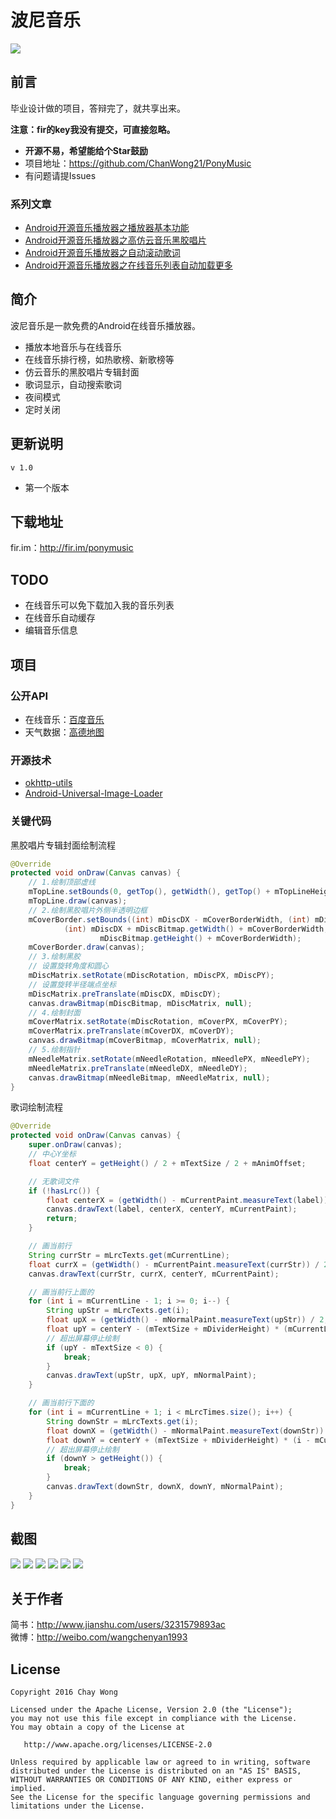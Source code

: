 # 波尼音乐
![](https://raw.githubusercontent.com/ChanWong21/PonyMusic/master/app/src/main/res/drawable-xxxhdpi/ic_launcher.png)

## 前言
毕业设计做的项目，答辩完了，就共享出来。<br>

**注意：fir的key我没有提交，可直接忽略。**

* **开源不易，希望能给个Star鼓励**
* 项目地址：https://github.com/ChanWong21/PonyMusic
* 有问题请提Issues

### 系列文章
* [Android开源音乐播放器之播放器基本功能](http://www.jianshu.com/p/bc2f779a5400)
* [Android开源音乐播放器之高仿云音乐黑胶唱片](http://www.jianshu.com/p/f1d8eb8bb3e5)
* [Android开源音乐播放器之自动滚动歌词](http://www.jianshu.com/p/0feb6171b0c5)
* [Android开源音乐播放器之在线音乐列表自动加载更多](http://www.jianshu.com/p/576564627c96)

## 简介
波尼音乐是一款免费的Android在线音乐播放器。
- 播放本地音乐与在线音乐
- 在线音乐排行榜，如热歌榜、新歌榜等
- 仿云音乐的黑胶唱片专辑封面
- 歌词显示，自动搜索歌词
- 夜间模式
- 定时关闭

## 更新说明
`v 1.0`
* 第一个版本

## 下载地址
fir.im：http://fir.im/ponymusic

## TODO
* 在线音乐可以免下载加入我的音乐列表
* 在线音乐自动缓存
* 编辑音乐信息

## 项目
### 公开API
* 在线音乐：[百度音乐](http://mrasong.com/a/baidu-mp3-api-full)
* 天气数据：[高德地图](http://lbs.amap.com/)

### 开源技术
* [okhttp-utils](https://github.com/hongyangAndroid/okhttp-utils)
* [Android-Universal-Image-Loader](https://github.com/nostra13/Android-Universal-Image-Loader)

### 关键代码
黑胶唱片专辑封面绘制流程
```java
@Override
protected void onDraw(Canvas canvas) {
    // 1.绘制顶部虚线
    mTopLine.setBounds(0, getTop(), getWidth(), getTop() + mTopLineHeight);
    mTopLine.draw(canvas);
    // 2.绘制黑胶唱片外侧半透明边框
    mCoverBorder.setBounds((int) mDiscDX - mCoverBorderWidth, (int) mDiscDY - mCoverBorderWidth,
            (int) mDiscDX + mDiscBitmap.getWidth() + mCoverBorderWidth, (int) mDiscDY +
                    mDiscBitmap.getHeight() + mCoverBorderWidth);
    mCoverBorder.draw(canvas);
    // 3.绘制黑胶
    // 设置旋转角度和圆心
    mDiscMatrix.setRotate(mDiscRotation, mDiscPX, mDiscPY);
    // 设置旋转半径端点坐标
    mDiscMatrix.preTranslate(mDiscDX, mDiscDY);
    canvas.drawBitmap(mDiscBitmap, mDiscMatrix, null);
    // 4.绘制封面
    mCoverMatrix.setRotate(mDiscRotation, mCoverPX, mCoverPY);
    mCoverMatrix.preTranslate(mCoverDX, mCoverDY);
    canvas.drawBitmap(mCoverBitmap, mCoverMatrix, null);
    // 5.绘制指针
    mNeedleMatrix.setRotate(mNeedleRotation, mNeedlePX, mNeedlePY);
    mNeedleMatrix.preTranslate(mNeedleDX, mNeedleDY);
    canvas.drawBitmap(mNeedleBitmap, mNeedleMatrix, null);
}
```
歌词绘制流程
```java
@Override
protected void onDraw(Canvas canvas) {
    super.onDraw(canvas);
    // 中心Y坐标
    float centerY = getHeight() / 2 + mTextSize / 2 + mAnimOffset;

    // 无歌词文件
    if (!hasLrc()) {
        float centerX = (getWidth() - mCurrentPaint.measureText(label)) / 2;
        canvas.drawText(label, centerX, centerY, mCurrentPaint);
        return;
    }

    // 画当前行
    String currStr = mLrcTexts.get(mCurrentLine);
    float currX = (getWidth() - mCurrentPaint.measureText(currStr)) / 2;
    canvas.drawText(currStr, currX, centerY, mCurrentPaint);

    // 画当前行上面的
    for (int i = mCurrentLine - 1; i >= 0; i--) {
        String upStr = mLrcTexts.get(i);
        float upX = (getWidth() - mNormalPaint.measureText(upStr)) / 2;
        float upY = centerY - (mTextSize + mDividerHeight) * (mCurrentLine - i);
        // 超出屏幕停止绘制
        if (upY - mTextSize < 0) {
            break;
        }
        canvas.drawText(upStr, upX, upY, mNormalPaint);
    }

    // 画当前行下面的
    for (int i = mCurrentLine + 1; i < mLrcTimes.size(); i++) {
        String downStr = mLrcTexts.get(i);
        float downX = (getWidth() - mNormalPaint.measureText(downStr)) / 2;
        float downY = centerY + (mTextSize + mDividerHeight) * (i - mCurrentLine);
        // 超出屏幕停止绘制
        if (downY > getHeight()) {
            break;
        }
        canvas.drawText(downStr, downX, downY, mNormalPaint);
    }
}
```

## 截图
![](https://raw.githubusercontent.com/ChanWong21/PonyMusic/master/art/screenshot_01.jpg)
![](https://raw.githubusercontent.com/ChanWong21/PonyMusic/master/art/screenshot_02.jpg)
![](https://raw.githubusercontent.com/ChanWong21/PonyMusic/master/art/screenshot_03.jpg)
![](https://raw.githubusercontent.com/ChanWong21/PonyMusic/master/art/screenshot_04.jpg)
![](https://raw.githubusercontent.com/ChanWong21/PonyMusic/master/art/screenshot_05.jpg)
![](https://raw.githubusercontent.com/ChanWong21/PonyMusic/master/art/screenshot_06.jpg)

## 关于作者
简书：http://www.jianshu.com/users/3231579893ac<br>
微博：http://weibo.com/wangchenyan1993

## License

    Copyright 2016 Chay Wong

    Licensed under the Apache License, Version 2.0 (the "License");
    you may not use this file except in compliance with the License.
    You may obtain a copy of the License at

       http://www.apache.org/licenses/LICENSE-2.0

    Unless required by applicable law or agreed to in writing, software
    distributed under the License is distributed on an "AS IS" BASIS,
    WITHOUT WARRANTIES OR CONDITIONS OF ANY KIND, either express or implied.
    See the License for the specific language governing permissions and
    limitations under the License.
